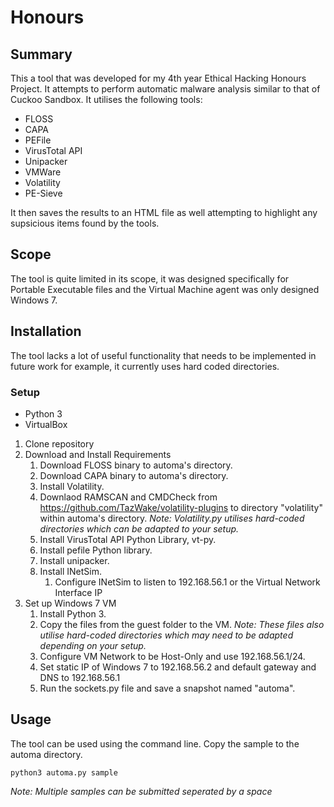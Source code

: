 # Honours
## Summary
This a tool that was developed for my 4th year Ethical Hacking Honours Project.
It attempts to perform automatic malware analysis similar to that of Cuckoo Sandbox.
It utilises the following tools:
* FLOSS
* CAPA
* PEFile
* VirusTotal API
* Unipacker
* VMWare
* Volatility
* PE-Sieve


It then saves the results to an HTML file as well attempting to highlight any supsicious items found by the tools.

## Scope
The tool is quite limited in its scope, it was designed specifically for Portable Executable files and the Virtual Machine agent was only designed Windows 7. 

## Installation
The tool lacks a lot of useful functionality that needs to be implemented in future work for example, it currently uses hard coded directories.

### Setup
* Python 3
* VirtualBox

1. Clone repository
2. Download and Install Requirements
    1. Download FLOSS binary to automa's directory.
    2. Download CAPA binary to automa's directory.
    3. Install Volatility.
    4. Downlaod RAMSCAN and CMDCheck from https://github.com/TazWake/volatility-plugins to directory "volatility" within automa's directory. 
       *Note: Volatility.py utilises hard-coded directories which can be adapted to your setup.*
    6. Install VirusTotal API Python Library, vt-py.
    7. Install pefile Python library.
    8. Install unipacker.
    9. Install INetSim.
        1. Configure INetSim to listen to 192.168.56.1 or the Virtual Network Interface IP
3. Set up Windows 7 VM
    1. Install Python 3.
    2. Copy the files from the guest folder to the VM.
    *Note: These files also utilise hard-coded directories which may need to be adapted depending on your setup.*
    4. Configure VM Network to be Host-Only and use 192.168.56.1/24.  
    5. Set static IP of Windows 7 to 192.168.56.2 and default gateway and DNS to 192.168.56.1
    6. Run the sockets.py file and save a snapshot named "automa".

## Usage
The tool can be used using the command line. Copy the sample to the automa directory. 

```
python3 automa.py sample
```
*Note: Multiple samples can be submitted seperated by a space*
